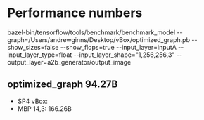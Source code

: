 #  Performance numbers

bazel-bin/tensorflow/tools/benchmark/benchmark_model --graph=/Users/andrewginns/Desktop/vBox/optimized_graph.pb --show_sizes=false --show_flops=true --input_layer=inputA --input_layer_type=float --input_layer_shape="1,256,256,3" --output_layer=a2b_generator/output_image

## optimized_graph 94.27B
* SP4 vBox: 
* MBP 14,3: 166.26B

